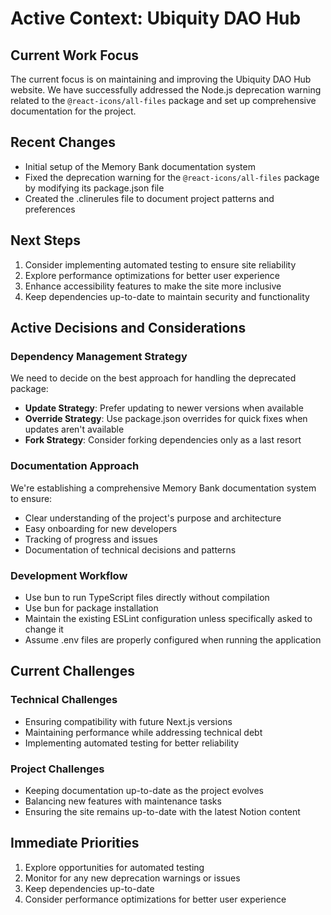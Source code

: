 # Active Context: Ubiquity DAO Hub

## Current Work Focus
The current focus is on maintaining and improving the Ubiquity DAO Hub website. We have successfully addressed the Node.js deprecation warning related to the `@react-icons/all-files` package and set up comprehensive documentation for the project.

## Recent Changes
- Initial setup of the Memory Bank documentation system
- Fixed the deprecation warning for the `@react-icons/all-files` package by modifying its package.json file
- Created the .clinerules file to document project patterns and preferences

## Next Steps
1. Consider implementing automated testing to ensure site reliability
2. Explore performance optimizations for better user experience
3. Enhance accessibility features to make the site more inclusive
4. Keep dependencies up-to-date to maintain security and functionality

## Active Decisions and Considerations

### Dependency Management Strategy
We need to decide on the best approach for handling the deprecated package:
- **Update Strategy**: Prefer updating to newer versions when available
- **Override Strategy**: Use package.json overrides for quick fixes when updates aren't available
- **Fork Strategy**: Consider forking dependencies only as a last resort

### Documentation Approach
We're establishing a comprehensive Memory Bank documentation system to ensure:
- Clear understanding of the project's purpose and architecture
- Easy onboarding for new developers
- Tracking of progress and issues
- Documentation of technical decisions and patterns

### Development Workflow
- Use bun to run TypeScript files directly without compilation
- Use bun for package installation
- Maintain the existing ESLint configuration unless specifically asked to change it
- Assume .env files are properly configured when running the application

## Current Challenges

### Technical Challenges
- Ensuring compatibility with future Next.js versions
- Maintaining performance while addressing technical debt
- Implementing automated testing for better reliability

### Project Challenges
- Keeping documentation up-to-date as the project evolves
- Balancing new features with maintenance tasks
- Ensuring the site remains up-to-date with the latest Notion content

## Immediate Priorities
1. Explore opportunities for automated testing
2. Monitor for any new deprecation warnings or issues
3. Keep dependencies up-to-date
4. Consider performance optimizations for better user experience
